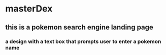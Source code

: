 # masterDex
## this is a pokemon search engine landing page
### a design with a text box that prompts user to enter a pokemon name